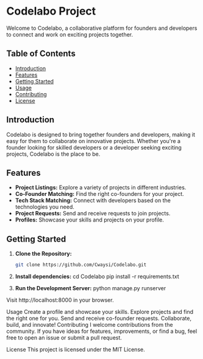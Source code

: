 # Codelabo Project

Welcome to Codelabo, a collaborative platform for founders and developers to connect and work on exciting projects together.

## Table of Contents

- [Introduction](#introduction)
- [Features](#features)
- [Getting Started](#getting-started)
- [Usage](#usage)
- [Contributing](#contributing)
- [License](#license)

## Introduction

Codelabo is designed to bring together founders and developers, making it easy for them to collaborate on innovative projects. Whether you're a founder looking for skilled developers or a developer seeking exciting projects, Codelabo is the place to be.

## Features

- **Project Listings:** Explore a variety of projects in different industries.
- **Co-Founder Matching:** Find the right co-founders for your project.
- **Tech Stack Matching:** Connect with developers based on the technologies you need.
- **Project Requests:** Send and receive requests to join projects.
- **Profiles:** Showcase your skills and projects on your profile.

## Getting Started

1. **Clone the Repository:**
   ```bash
   git clone https://github.com/Cwaysi/Codelabo.git

2. **Install dependencies:**
   cd Codelabo
  pip install -r requirements.txt

3. **Run the Development Server:**
python manage.py runserver

Visit http://localhost:8000 in your browser.

Usage
Create a profile and showcase your skills.
Explore projects and find the right one for you.
Send and receive co-founder requests.
Collaborate, build, and innovate!
Contributing
I welcome contributions from the community. If you have ideas for features, improvements, or find a bug, feel free to open an issue or submit a pull request.

License
This project is licensed under the MIT License.


